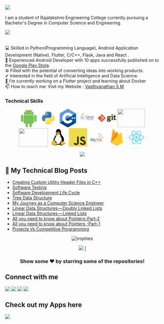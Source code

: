 <!--
**smv1999/smv1999** is a ✨ _special_ ✨ repository because its `README.md` (this file) appears on your GitHub profile.
-->

 <a href="http://smv1999.github.io/"><img src="https://raw.githubusercontent.com/smv1999/smv1999/master/title_banner.png" /></a>

I am a student of Rajalakshmi Engineering College currently pursuing a Bachelor's Degree in Computer Science and Engineering.
<br>

![](https://komarev.com/ghpvc/?username=smv1999) <br><br>

💻 Skilled in Python(Programming Language), Android Application Development (Native), Flutter, C/C++, Flask, Java and React .\
📱 Experienced Android Developer with 10 apps successfully published on to the [Google Play Store](https://play.google.com/store/apps/developer?id=Programmers+Gateway).\
⚙️ Filled with the potential of converting ideas into working products.\
✔ Interested in the field of Artificial Intelligence and Data Science.\
🔭 I’m currently working on a Flutter project and learning about Docker\
📫 How to reach me: Visit my Website : <a href="http://vaidhyanathansm.tech/">Vaidhyanathan S M</a>

### Technical Skills

<p align="center">
 <img height="60" width="60" src="https://raw.githubusercontent.com/github/explore/80688e429a7d4ef2fca1e82350fe8e3517d3494d/topics/android/android.png" />
 <img height="60" width="60" src="https://raw.githubusercontent.com/github/explore/80688e429a7d4ef2fca1e82350fe8e3517d3494d/topics/python/python.png" />
 <img height="60" width="60" src="https://raw.githubusercontent.com/github/explore/80688e429a7d4ef2fca1e82350fe8e3517d3494d/topics/cpp/cpp.png" />
 <img height="60" width="60" src="https://raw.githubusercontent.com/github/explore/80688e429a7d4ef2fca1e82350fe8e3517d3494d/topics/java/java.png" />
 <img height="60" width="60" src="https://raw.githubusercontent.com/github/explore/80688e429a7d4ef2fca1e82350fe8e3517d3494d/topics/git/git.png" />
 <img height="60" width="90" src="https://raw.githubusercontent.com/smv1999/smv1999/master/flask.png" />
 <img height="60" width="95" src="https://raw.githubusercontent.com/flutter/website/master/src/_assets/image/flutter-lockup-bg.jpg" />
 <img height="60" width="60" src="https://raw.githubusercontent.com/github/explore/80688e429a7d4ef2fca1e82350fe8e3517d3494d/topics/linux/linux.png" />
 <img height="60" width="60" src="https://raw.githubusercontent.com/github/explore/80688e429a7d4ef2fca1e82350fe8e3517d3494d/topics/javascript/javascript.png" />
 <img height="60" width="60" src="https://raw.githubusercontent.com/github/explore/80688e429a7d4ef2fca1e82350fe8e3517d3494d/topics/mysql/mysql.png" />
 <img height="60" width="60" src="https://raw.githubusercontent.com/github/explore/80688e429a7d4ef2fca1e82350fe8e3517d3494d/topics/firebase/firebase.png" /> 
 <img height="60" width="60" src="https://raw.githubusercontent.com/github/explore/80688e429a7d4ef2fca1e82350fe8e3517d3494d/topics/react/react.png" /> 
 </p>

<p align=center>
 <img src="https://github-readme-stats.vercel.app/api?username=smv1999&show_icons=true&theme=tokyonight&count_private=true" />
</p>

## 📝 My Technical Blog Posts
<!-- BLOG-POST-LIST:START -->
- [Creating Custom Utility Header Files in C++](https://medium.com/theleanprogrammer/creating-custom-utility-header-files-in-c-b72a05fa05ef?source=rss-c38e7450a841------2)
- [Software Testing](https://medium.com/nerd-for-tech/software-testing-74d197498082?source=rss-c38e7450a841------2)
- [Software Development Life Cycle](https://medium.com/nerd-for-tech/software-development-life-cycle-cde7f069d5f3?source=rss-c38e7450a841------2)
- [Tree Data Structure](https://medium.com/nerd-for-tech/tree-data-structure-ce938cf157e?source=rss-c38e7450a841------2)
- [My Journey as a Computer Science Engineer](https://medium.com/fnplus/my-journey-as-a-computer-science-engineer-79348d3b6a22?source=rss-c38e7450a841------2)
- [Linear Data Structures — Doubly Linked Lists](https://medium.com/theleanprogrammer/linear-data-structures-doubly-linked-lists-4d50d68435b0?source=rss-c38e7450a841------2)
- [Linear Data Structures — Linked Lists](https://medium.com/theleanprogrammer/linear-data-structures-linked-lists-726fd0718a0?source=rss-c38e7450a841------2)
- [All you need to know about Pointers-Part-2](https://medium.com/nerd-for-tech/all-you-need-to-know-about-pointers-part-2-b6153ed93fe?source=rss-c38e7450a841------2)
- [All you need to know about Pointers -Part-1](https://medium.com/nerd-for-tech/all-you-need-to-know-about-pointers-part-1-1470d2d24d78?source=rss-c38e7450a841------2)
- [Projects Vs Competitive Programming](https://medium.com/nerd-for-tech/projects-vs-competitive-programming-f0c997486aeb?source=rss-c38e7450a841------2)
<!-- BLOG-POST-LIST:END -->

<p align="center">
<img src="https://github-profile-trophy.vercel.app/?username=smv1999&row=2&column=3&margin-w=8&margin-h=8" alt="trophies" />
</p>


<p align=center >
<img src="https://github-readme-streak-stats.herokuapp.com/?user=smv1999" /> |
</p>

<h3 align="center">
 Show some ❤️ by starring some of the repositories!
</h3>


## Connect with me

[<img src="https://img.shields.io/badge/linkedin-%230077B5.svg?&style=for-the-badge&logo=linkedin&logoColor=white"/>](https://www.linkedin.com/in/vaidhyanathansm/)
[<img src ="https://img.shields.io/badge/Download-Resume-AA00FF.svg?&style=for-the-badge&logo=docusign&logoColor=white%22">](https://vaidhyanathansm.tech/Resume.pdf)
[<img src = "https://img.shields.io/badge/instagram-%23E4405F.svg?&style=for-the-badge&logo=instagram&logoColor=white">](https://www.instagram.com/vaidhyanathan.sm/)
[<img src="https://img.shields.io/badge/twitter-%23E4405F.svg?&style=for-the-badge&logo=twitter&logoColor=white%22" />](https://twitter.com/itssmv1999)

## Check out my Apps here

[<img src="https://img.shields.io/badge/google%20play-%230077B5.svg?&style=for-the-badge&logo=google-play&logoColor=white%22" />](https://play.google.com/store/apps/developer?id=Programmers+Gateway)




